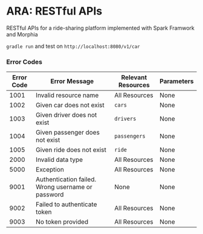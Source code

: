 # ARA: RESTful APIs
RESTful APIs for a ride-sharing platform implemented with Spark Framwork and Morphia

`gradle run` and test on `http://localhost:8080/v1/car`

### Error Codes ###
| Error Code | Error Message                            | Relevant Resources | Parameters |
| ---------- | ---------------------------------------- | ------------------ | :--------- |
| 1001       | Invalid resource name                    | All Resources      | None       |
| 1002       | Given car does not exist                 | `cars`             | None       |
| 1003       | Given driver does not exist              | `drivers`          | None       |
| 1004       | Given passenger does not exist           | `passengers`       | None       |
| 1005       | Given ride does not exist                | `ride`             | None       |
| 2000       | Invalid data type                        | All Resources      | None       |
| 5000       | Exception                                | All Resources      | None       |
| 9001       | Authentication failed. Wrong username or password | None               | None       |
| 9002       | Failed to authenticate token             | All Resources      | None       |
| 9003       | No token provided                        | All Resources      | None       |
